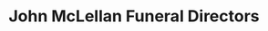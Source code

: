 ---
title: "John McLellan Funeral Directors"
url: /fort-william/john-mclellan-funeral-directors/
shop: Bestattungen
---